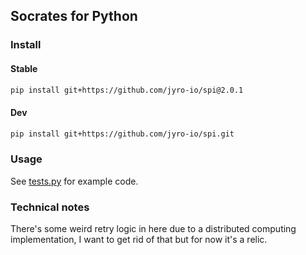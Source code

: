 ## Socrates for Python

### Install

#### Stable

```bash
pip install git+https://github.com/jyro-io/spi@2.0.1
```

#### Dev

```bash
pip install git+https://github.com/jyro-io/spi.git
```

### Usage

See [tests.py](tests.py) for example code.

### Technical notes

There's some weird retry logic in here due to a 
distributed computing implementation,
I want to get rid of that but for now it's a relic.